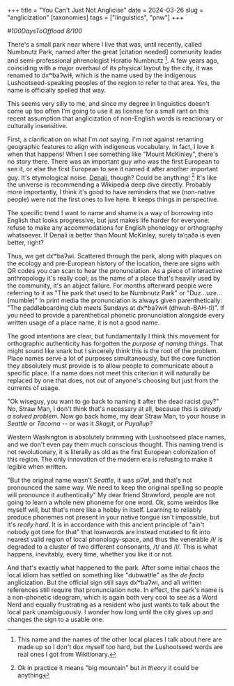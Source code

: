+++
title = "You Can't Just Not Anglicise"
date = 2024-03-26
slug = "anglicization"
[taxonomies]
tags = ["linguistics", "pnw"]
+++

*#100DaysToOffload 8/100*

There's a small park near where I live that was, until recently, called Numbnutz Park,  named after the great [citation needed] community leader and semi-professional phrenologist Horatio Numbnutz [^1].  A few years ago, coinciding with a major overhaul of its physical layout by the city, it was renamed to  dxʷbaʔwiɬ, which is the name used by the indigenous Lushootseed-speaking peoples of the region to refer to that area. Yes, the name is officially spelled that way. 

This seems very silly to me, and since my degree in linguistics doesn't come up too often I'm going to use it as license for a small rant on this recent assumption that anglicization of non-English words is reactionary or culturally insensitive. 

First, a clarification on what I'm *not* saying. I'm *not* against renaming geographic features to align with indigenous vocabulary. In fact, I love it when that happens! When I see something like "Mount McKinley", there's no story there. There was an important guy who was the first European to see it, or else the first European to see it named it after another important guy. It's etymological noise. [Denali](https://en.wikipedia.org/wiki/Denali#Naming), though? Could be anything! [^2] It's like the universe is recommending a Wikipedia deep dive directly. Probably more importantly,  I think it's good to have reminders that we (non-native people) were not the first ones to live here. It keeps things in perspective. 

The specific trend I want to name and shame is a way of borrowing into English that looks progressive, but just makes life harder for everyone: refuse to make any accommodations for English phonology or orthography whatsoever. If Denali is better than Mount McKinley, surely təˈŋaðə is even better, right? 

Thus, we get dxʷbaʔwi. Scattered through the park, along with plaques on the ecology and pre-European history of the location, there are signs with QR codes you can scan to hear the pronunciation. As a piece of interactive anthropology it's really cool; as the name of a place that's heavily used by the community, it's an abject failure. For months afterward people were referring to it as "The park that used to be Numbnutz Park" or "Duz...uze...(mumble)" In print media the pronunciation is always given parenthetically: "The paddleboarding club meets Sundays at dxʷbaʔwiɬ (dhwuh-BAH-tl)".  If you need to provide a parenthetical phonetic pronunciation alongside every written usage of a place name, it is not a good name.

The good intentions are clear, but fundamentally I think this movement for orthographic authenticity has forgotten the *purpose of naming things*. That might sound like snark but I sincerely think this is the root of the problem. Place names serve a lot of purposes simultaneously, but the core function they absolutely must provide is to allow people to communicate about a specific place. If a name does not meet this criterion it will naturally be replaced by one that does, not out of anyone's choosing but just from the currents of usage.

"Ok wiseguy, you want to go back to naming it after the dead racist guy?" No, Straw Man, I don't think that's necessary at all, because this is *already a solved problem*. Now go back home, my dear Straw Man, to your house in *Seattle* or *Tacoma* -- or was it *Skagit*, or *Puyallup*?  

 Western Washington is absolutely brimming with Lushootseed place names, and we don't even pay them much conscious thought. This naming trend is not revolutionary, it is literally as old as the first European colonization of this region. The only innovation of the modern era is refusing to make it legible when written. 

 "But the original name wasn't *Seattle*, it was *siʔaɫ*, and that's not pronounced the same way. We need to keep the original spelling so people will pronounce it authentically" My dear friend Strawford, people are not going to learn a whole new phoneme for one word. Ok, some weirdos like myself will, but that's more like a hobby in itself. Learning to reliably produce phonemes not present in your native tongue isn't impossible, but it's *really hard*. It is in accordance with this ancient principle of "ain't nobody got time for that" that loanwords are instead mutated to fit into nearest valid region of local phonology-space, and thus the venerable /ɫ/ is degraded to a cluster of two different consonants, /t/ and /l/. This is what happens, inevitably, every time, whether you like it or not.

And that's exactly what happened to the park. After some initial chaos the local idiom has settled on something like "dubwattle" as the *de facto* anglicization. But the official sign still says dxʷbaʔwi, and all written references still require that pronunciation note. In effect, the park's name is a non-phonetic ideogram, which is again both very cool to see as a Word Nerd and equally frustrating as a resident who just wants to talk about the local park unambiguously. I wonder how long until the city gives up and changes the sign to a usable one.












[^1]: This name and the names of the other local places I talk about here are made up so I don't dox myself too hard, but the Lushootseed words are real ones I got from Wikitionary.

[^2]: Ok in practice it means "big mountain" but *in theory* it could be anything
